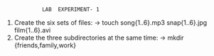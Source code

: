 				LAB  EXPERIMENT- 1 
1.	Create the six sets of files: -> touch song{1..6}.mp3 snap{1..6}.jpg film{1..6}.avi
2.	Create the three subdirectories at the same time: -> mkdir {friends,family,work}
 
 
